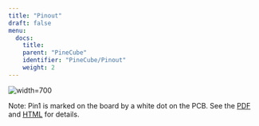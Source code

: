 ```yaml
---
title: "Pinout"
draft: false
menu:
  docs:
    title:
    parent: "PineCube"
    identifier: "PineCube/Pinout"
    weight: 2
---
```


![width=700](/documentation/PineCube/images/PineCube_GPIO_Pinout.png)

Note: Pin1 is marked on the board by a white dot on the PCB. See the [PDF](https://wiki.pine64.org/wiki/File:PineCube_GPIO.pdf) and [HTML](https://pine64.gami.ee/pinecube/gpio-pinout.html) for details.
